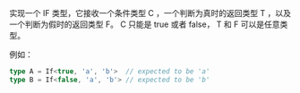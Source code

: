 实现一个 IF 类型，它接收一个条件类型 C ，一个判断为真时的返回类型 T ，以及一个判断为假时的返回类型 F。 C 只能是 true 或者 false， T 和 F 可以是任意类型。

例如：
```ts
type A = If<true, 'a', 'b'>  // expected to be 'a'
type B = If<false, 'a', 'b'> // expected to be 'b'
```
